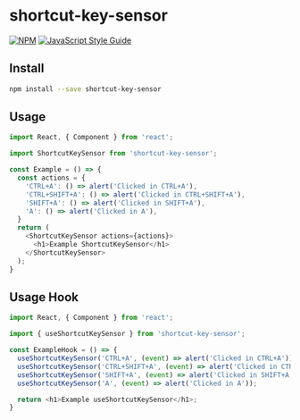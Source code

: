 # shortcut-key-sensor

[![NPM](https://img.shields.io/npm/v/shortcut-key-sensor.svg)](https://www.npmjs.com/package/shortcut-key-sensor) [![JavaScript Style Guide](https://img.shields.io/badge/code_style-standard-brightgreen.svg)](https://standardjs.com)

## Install

```bash
npm install --save shortcut-key-sensor
```

## Usage

```js
import React, { Component } from 'react';

import ShortcutKeySensor from 'shortcut-key-sensor';

const Example = () => {
  const actions = {
    'CTRL+A': () => alert('Clicked in CTRL+A'),
    'CTRL+SHIFT+A': () => alert('Clicked in CTRL+SHIFT+A'),
    'SHIFT+A': () => alert('Clicked in SHIFT+A'),
    'A': () => alert('Clicked in A'),
  }
  return (
    <ShortcutKeySensor actions={actions}>
      <h1>Example ShortcutKeySensor</h1>
    </ShortcutKeySensor>
  );
}
```

## Usage Hook

```js
import React, { Component } from 'react';

import { useShortcutKeySensor } from 'shortcut-key-sensor';

const ExampleHook = () => {
  useShortcutKeySensor('CTRL+A', (event) => alert('Clicked in CTRL+A'));
  useShortcutKeySensor('CTRL+SHIFT+A', (event) => alert('Clicked in CTRL+SHIFT+A'));
  useShortcutKeySensor('SHIFT+A', (event) => alert('Clicked in SHIFT+A'));
  useShortcutKeySensor('A', (event) => alert('Clicked in A'));

  return <h1>Example useShortcutKeySensor</h1>;
}
```
